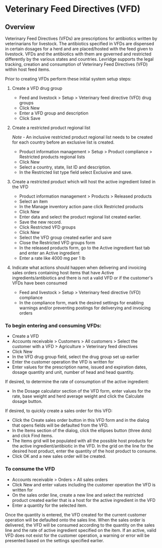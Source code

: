 ﻿# Veterinary Feed Directives (VFD)

## Overview

Veterinary Feed Directives (VFDs) are prescriptions for antibiotics written by veterinarians for livestock.  The antibiotics specified in VFDs are dispensed in certain dosages for a herd and are placed/hosted with the feed given to livestock.  VFDs and the antibiotics with them are governed and restricted differently by the various states and countries. Levridge supports the legal tracking, creation and consumption of Veterinary Feed Directives (VFD) within host feed items.  

Prior to creating VFDs perform these initial system setup steps:

1. Create a VFD drug group

    - Feed and livestock > Setup > Veterinary feed directive (VFD) drug groups
    - Click New 
    - Enter a VFD group and description
    - Click Save

2. Create a restricted product regional list

    *Note* - An inclusive restricted product regional list needs to be created for each country before an exclusive list is created.

    - Product information management > Setup > Product compliance > Restricted products regional lists
    - Click New
    - Select a country, state, list ID and description.
    - In the Restricted list type field select Exclusive and save.

3. Create a restricted product which will host the active ingredient listed in the VFD

    - Product information management > Products > Released products
    - Select an item
    - In the Manage inventory action pane click Restricted products
    - Click New
    - Enter data and select the product regional list created earlier.
    - Save the new record.
    - Click Restricted VFD groups
    - Click New
    - Select the VFD group created earlier and save
    - Close the Restricted VFD groups form
    - In the released products form, go to the Active ingredient fast tab and enter an Active ingredient
    - Enter a rate like 4000 mg per 1 lb

4. Indicate what actions should happen when delivering and invoicing sales orders containing host items that have Active ingredients/antibiotics and there is not a valid VFD or if the customer's VFDs have been consumed

    - Feed and livestock > Setup > Veterinary feed directive (VFD) compliance
    - In the compliance form, mark the desired settings for enabling warnings and/or preventing postings for deliverying and invoicing orders

### To begin entering and consuming VFDs:

   - Create a VFD
   - Accounts receivable > Customers > All customers > Select the customer with a VFD > Agriculture > Veterinary feed directives
   - Click New
   - In the VFD drug group field, select the drug group set up earlier
   - Enter the customer operation the VFD is written for
   - Enter values for the prescription name, issued and expiration dates, dosage quantity and unit, number of head and head quantity.  

If desired, to determine the rate of consumption of the active ingredient:

   - In the Dosage calculator section of the VFD form, enter values for the rate, base weight and herd average weight and click the Calculate dosage button.

If desired, to quickly create a sales order for this VFD:

   - Click the Create sales order button in this VFD form and in the dialog that opens fields will be defaulted from the VFD.
   - In the Items section of the dialog, click the ellipses button (three dots) and click Find items.
   - The Items grid will be populated with all the possible host products for the active ingredient/antibiotic in the VFD.  In the grid on the line for the desired host product, enter the quantity of the host product to consume.
   - Click OK and a new sales order will be created.

### To consume the VFD

   - Accounts receivable > Orders > All sales orders
   - Click New and enter values including the customer operation the VFD is written for
   - On the sales order line, create a new line and select the restricted product created earlier that is a host for the active ingredient in the VFD
   - Enter a quantity for the selected item.  

Once the quantity is entered, the VFD created for the current customer operation will be defaulted onto the sales line.  When the sales order is delivered, the VFD will be consumed according to the quantity on the sales line and the rate of active ingredient specified on the item.  If an active, valid VFD does not exist for the customer operation, a warning or error will be presented based on the settings specified earlier.

